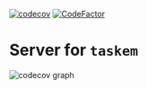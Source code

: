 [![codecov](https://codecov.io/gh/taskemapp/server/graph/badge.svg?token=13F6QIQ717)](https://codecov.io/gh/taskemapp/server)
[![CodeFactor](https://www.codefactor.io/repository/github/taskemapp/server/badge)](https://www.codefactor.io/repository/github/taskemapp/server)

# Server for `taskem`

![codecov graph](https://codecov.io/gh/taskemapp/taskem-server/graphs/sunburst.svg?token=13F6QIQ717)
